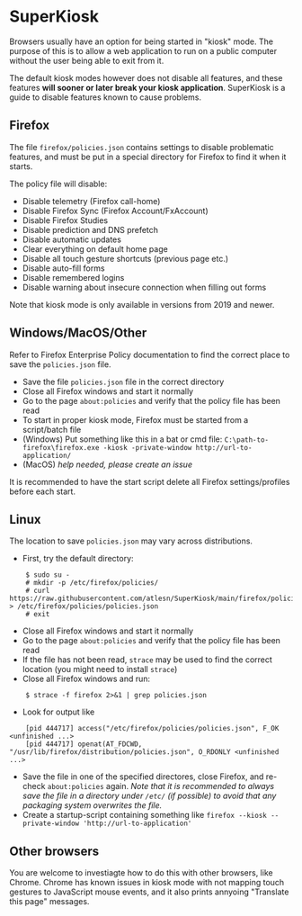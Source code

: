 # SuperKiosk
Browsers usually have an option for being started in "kiosk" mode. The purpose of this is to allow a web application to run on a public computer without the user being able to exit from it.

The default kiosk modes however does not disable all features, and these features **will sooner or later break your kiosk application**. SuperKiosk is a guide to disable features known to cause problems.

## Firefox
The file `firefox/policies.json` contains settings to disable problematic features, and must be put in a special directory for Firefox to find it when it starts.

The policy file will disable:
* Disable telemetry (Firefox call-home)
* Disable Firefox Sync (Firefox Account/FxAccount)
* Disable Firefox Studies
* Disable prediction and DNS prefetch
* Disable automatic updates
* Clear everything on default home page
* Disable all touch gesture shortcuts (previous page etc.)
* Disable auto-fill forms
* Disable remembered logins
* Disable warning about insecure connection when filling out forms

Note that kiosk mode is only available in versions from 2019 and newer.

## Windows/MacOS/Other
Refer to Firefox Enterprise Policy documentation to find the correct place to save the `policies.json` file.

* Save the file `policies.json` file in the correct directory
* Close all Firefox windows and start it normally
* Go to the page `about:policies` and verify that the policy file has been read
* To start in proper kiosk mode, Firefox must be started from a script/batch file
 * (Windows) Put something like this in a bat or cmd file: `C:\path-to-firefox\firefox.exe -kiosk -private-window http://url-to-application/`
 * (MacOS) *help needed, please create an issue*

It is recommended to have the start script delete all Firefox settings/profiles before each start.

## Linux
The location to save `policies.json` may vary across distributions.

* First, try the default directory:

```
	$ sudo su -
	# mkdir -p /etc/firefox/policies/
	# curl https://raw.githubusercontent.com/atlesn/SuperKiosk/main/firefox/policies.json > /etc/firefox/policies/policies.json
	# exit
```

* Close all Firefox windows and start it normally
* Go to the page `about:policies` and verify that the policy file has been read
* If the file has not been read, `strace` may be used to find the correct location (you might need to install `strace`)
* Close all Firefox windows and run:

```
	$ strace -f firefox 2>&1 | grep policies.json
```

* Look for output like
```
	[pid 444717] access("/etc/firefox/policies/policies.json", F_OK <unfinished ...>
	[pid 444717] openat(AT_FDCWD, "/usr/lib/firefox/distribution/policies.json", O_RDONLY <unfinished ...>
```

* Save the file in one of the specified directores, close Firefox, and re-check `about:policies` again. *Note that it is recommended to always save the file in a directory under `/etc/` (if possible) to avoid that any packaging system overwrites the file.*
* Create a startup-script containing something like `firefox --kiosk --private-window 'http://url-to-application'`

## Other browsers
You are welcome to investiagte how to do this with other browsers, like Chrome. Chrome has known issues in kiosk mode with not mapping touch gestures to JavaScript mouse events, and it also prints annyoing "Translate this page" messages.

